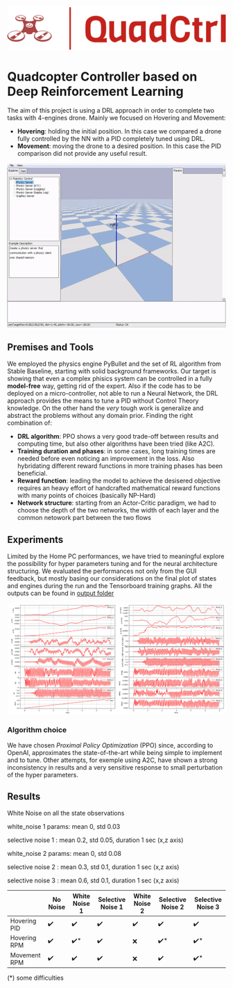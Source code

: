 ![](/out/images/logo_large.png)
  
# Quadcopter Controller based on Deep Reinforcement Learning

The aim of this project is using a DRL approach in order to complete two tasks with 4-engines drone.
Mainly we focused on Hovering and Movement:
- **Hovering**: holding the initial position. In this case we compared a drone fully controlled by the NN with a PID completely tuned using DRL.
- **Movement**: moving the drone to a desired position. In this case the PID comparison did not provide any useful result.

<p align='center'>
  <img src="out/videos/move_rpm_1.5M_diff_start.gif" width="700" /> 
</p>


## Premises and Tools

We employed the physics engine PyBullet and the set of RL algorithm from Stable Baseline, starting with solid background frameworks. 
Our target is showing that even a complex phisics system can be controlled in a fully **model-free** way, getting rid of the expert. Also if the code has to be deployed on a micro-controller, not able to run a Neural Network, the DRL approach provides the means to tune a PID without Control Theory knowledge. 
On the other hand the *very* tough work is generalize and abstract the problems without any domain prior. Finding the right combination of:
- **DRL algorithm**: PPO shows a very good trade-off between results and computing time, but also other algorithms have been tried (like A2C).
- **Training duration and phases**: in some cases, long training times are needed before even noticing an improvement in the loss. Also hybridating different reward functions in more training phases has been beneficial.
- **Reward function**: leading the model to achieve the desisered objective requires an heavy effort of handcrafted mathematical reward functions with many points of choices (basically NP-Hard)
- **Network structure**: starting from an Actor-Critic paradigm, we had to choose the depth of the two networks, the width of each layer and the common netowork part between the two flows

## Experiments

Limited by the Home PC performances, we have tried to meaningful explore the possibility for hyper parameters tuning and for the neural architecture structuring. We evaluated the performances not only from the GUI feedback, but mostly basing our considerations on the final plot of states and engines during the run and the Tensorboard training graphs. All the outputs can be found in [output folder](quad-ctrl/out)

<p align='center'>
  <img src="out/videos/no_noise/hover_pid.png" width="700" /> 
</p>

### Algorithm choice

We have chosen *Proximal Policy Optimization* (PPO) since, according to OpenAI, approximates the state-of-the-art while being simple to implement and to tune. Other attempts, for exemple using A2C, have shown a strong inconsistency in results and a very sensitive response to small perturbation of the hyper parameters.

## Results

White Noise on all the state observations

white_noise 1 params: mean 0, std 0.03

selective noise 1 : mean 0.2, std 0.05, duration 1 sec (x,z axis)

white_noise 2 params: mean 0, std 0.08

selective noise 2 : mean 0.3, std 0.1, duration 1 sec (x,z axis)

selective noise 3 : mean 0.6, std 0.1, duration 1 sec (x,z axis)



|              | No Noise             | White Noise 1       | Selective Noise 1 | White Noise 2       | Selective Noise 2   | Selective Noise 3   |
|--------------|----------------------|---------------------|-------------------|---------------------|---------------------|---------------------|
| Hovering PID | :heavy_check_mark:   | :heavy_check_mark:  | :heavy_check_mark:| :heavy_check_mark:  | :heavy_check_mark:  | :heavy_check_mark:  |
| Hovering RPM | :heavy_check_mark:   | :heavy_check_mark:* | :heavy_check_mark:| :x:                 | :heavy_check_mark:* | :heavy_check_mark:* |
| Movement RPM | :heavy_check_mark:   | :heavy_check_mark:  | :heavy_check_mark:| :x:                 | :heavy_check_mark:  | :heavy_check_mark:* |

(*) some difficulties
